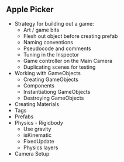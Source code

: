 ## Apple Picker

* Strategy for building out a game:
  - Art / game bits
  - Flesh out object before creating prefab
  - Naming conventions
  - Pseudocode and comments
  - Tuning in the Inspector
  - Game controller on the Main Camera
  - Duplicating scenes for testing
* Working with GameObjects
  - Creating GameObjects
  - Components
  - Instantiationg GameObjects
  - Destroying GameObjects
* Creating Materials
* Tags
* Prefabs
* Physics - Rigidbody
  - Use gravity
  - isKinematic
  - FixedUpdate
  - Physics layers
* Camera Setup
